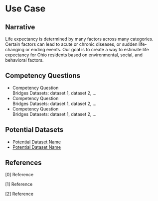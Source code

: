 # Use Case
## Narrative
Life expectancy is determined by many factors across many categories. Certain factors can lead to acute or chronic diseases, or sudden life-changing or ending events.
Our goal is to create a way to estimate life expectancy for Ohio residents based on environmental, social, and behavioral factors.

## Competency Questions
* Competency Question<br>
Bridges Datasets: dataset 1, dataset 2, ...
* Competency Question<br>
Bridges Datasets: dataset 1, dataset 2, ...
* Competency Question<br>
Bridges Datasets: dataset 1, dataset 2, ...

## Potential Datasets
* [Potential Dataset Name](https://dataset-link.com/)
* [Potential Dataset Name](https://dataset-link.com/)

## References
<!-- References should follow a consistent format. They should appear in order of appearance in the narrative section. Remove this comment. -->
[0] Reference

[1] Reference

[2] Reference

